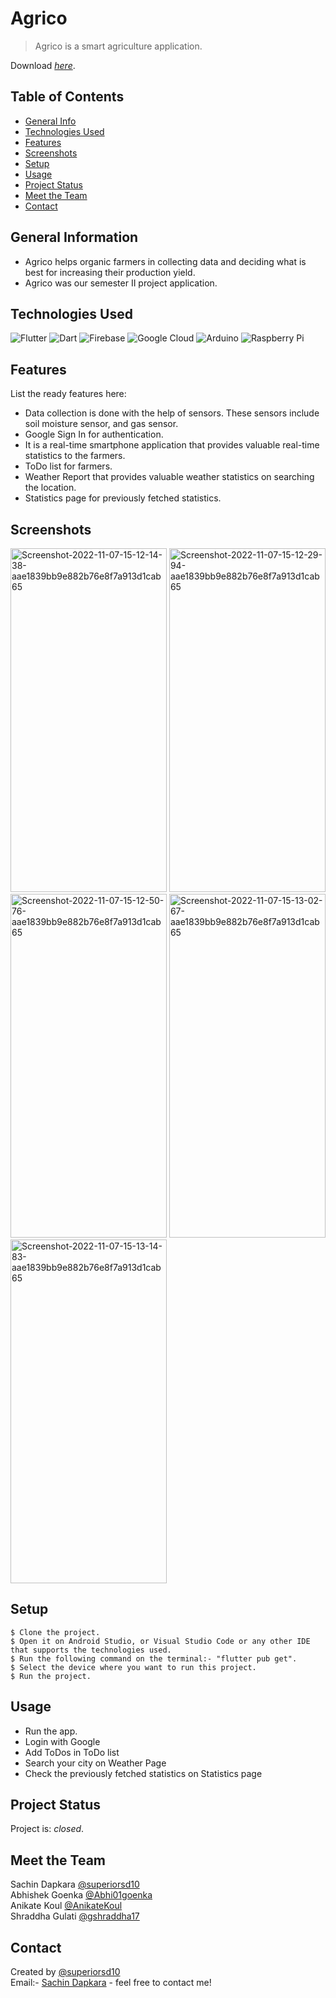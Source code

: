 # Agrico
> Agrico is a smart agriculture application.

Download [_here_](https://drive.google.com/file/d/1nALdHAh__5MuBxalxemo1n4M3JkhJ5Wz/view?usp=sharing). <!-- If you have the project hosted somewhere, include the link here. -->

## Table of Contents
* [General Info](#general-information)
* [Technologies Used](#technologies-used)
* [Features](#features)
* [Screenshots](#screenshots)
* [Setup](#setup)
* [Usage](#usage)
* [Project Status](#project-status)
* [Meet the Team](#meet-the-team)
* [Contact](#contact)
<!-- * [License](#license) -->


## General Information
- Agrico helps organic farmers in collecting data and deciding what is best for increasing their production yield. 
- Agrico was our semester II project application. 
<!-- You don't have to answer all the questions - just the ones relevant to your project. -->


## Technologies Used
![Flutter](https://img.shields.io/badge/Flutter-%2302569B.svg?style=for-the-badge&logo=Flutter&logoColor=white)
![Dart](https://img.shields.io/badge/dart-%230175C2.svg?style=for-the-badge&logo=dart&logoColor=white)
![Firebase](https://img.shields.io/badge/Firebase-039BE5?style=for-the-badge&logo=Firebase&logoColor=white)
![Google Cloud](https://img.shields.io/badge/GoogleCloud-%234285F4.svg?style=for-the-badge&logo=google-cloud&logoColor=white)
![Arduino](https://img.shields.io/badge/-Arduino-00979D?style=for-the-badge&logo=Arduino&logoColor=white)
![Raspberry Pi](https://img.shields.io/badge/-RaspberryPi-C51A4A?style=for-the-badge&logo=Raspberry-Pi)


## Features
List the ready features here:
* Data collection is done with the help of sensors. These sensors include soil moisture sensor, and gas sensor. 
* Google Sign In for authentication.
* It is a real-time smartphone application that provides valuable real-time statistics to the farmers.
* ToDo list for farmers.
* Weather Report that provides valuable weather statistics on searching the location.
* Statistics page for previously fetched statistics.


## Screenshots
<a href="https://ibb.co/cyLY3fG"><img src="https://i.ibb.co/qD5Jjqt/Screenshot-2022-11-07-15-12-14-38-aae1839bb9e882b76e8f7a913d1cab65.jpg" alt="Screenshot-2022-11-07-15-12-14-38-aae1839bb9e882b76e8f7a913d1cab65" border="0" width=250 height=550></a>
<a href="https://ibb.co/t8rXWSw"><img src="https://i.ibb.co/yWjSbDm/Screenshot-2022-11-07-15-12-29-94-aae1839bb9e882b76e8f7a913d1cab65.jpg" alt="Screenshot-2022-11-07-15-12-29-94-aae1839bb9e882b76e8f7a913d1cab65" border="0" width=250 height=550></a>
<a href="https://ibb.co/gt8T7w6"><img src="https://i.ibb.co/HGyz2YX/Screenshot-2022-11-07-15-12-50-76-aae1839bb9e882b76e8f7a913d1cab65.jpg" alt="Screenshot-2022-11-07-15-12-50-76-aae1839bb9e882b76e8f7a913d1cab65" border="0" width=250 height=550></a>
<a href="https://ibb.co/PjT8TVb"><img src="https://i.ibb.co/V9H8Hkh/Screenshot-2022-11-07-15-13-02-67-aae1839bb9e882b76e8f7a913d1cab65.jpg" alt="Screenshot-2022-11-07-15-13-02-67-aae1839bb9e882b76e8f7a913d1cab65" border="0" width=250 height=550></a>
<a href="https://ibb.co/Bj9T0gR"><img src="https://i.ibb.co/vmSL0J8/Screenshot-2022-11-07-15-13-14-83-aae1839bb9e882b76e8f7a913d1cab65.jpg" alt="Screenshot-2022-11-07-15-13-14-83-aae1839bb9e882b76e8f7a913d1cab65" border="0" width=250 height=550></a>
<!-- If you have screenshots you'd like to share, include them here. -->


## Setup
```
$ Clone the project.
$ Open it on Android Studio, or Visual Studio Code or any other IDE that supports the technologies used.
$ Run the following command on the terminal:- "flutter pub get".
$ Select the device where you want to run this project.
$ Run the project.
```


## Usage
- Run the app. 
- Login with Google
- Add ToDos in ToDo list
- Search your city on Weather Page
- Check the previously fetched statistics on Statistics page


## Project Status
Project is: _closed_.

## Meet the Team
Sachin Dapkara [@superiorsd10](https://github.com/superiorsd10)  
Abhishek Goenka [@Abhi01goenka](https://github.com/Abhi01goenka)  
Anikate Koul [@AnikateKoul](https://github.com/AnikateKoul)  
Shraddha Gulati [@gshraddha17](https://github.com/gshraddha17)  

## Contact
Created by [@superiorsd10](https://github.com/superiorsd10)   
Email:- [Sachin Dapkara](mailto:sachindapkara6@gmail.com) - feel free to contact me!


<!-- Optional -->
<!-- ## License -->
<!-- This project is open source and available under the [... License](). -->

<!-- You don't have to include all sections - just the one's relevant to your project -->
